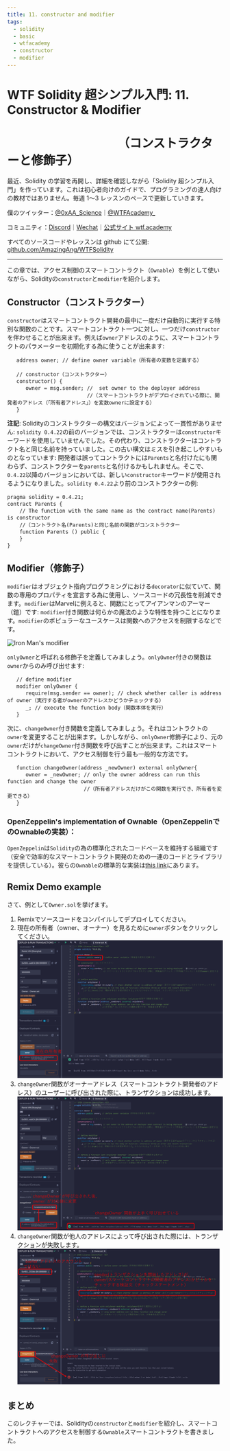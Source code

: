 ```yaml
---
title: 11. constructor and modifier
tags:
  - solidity
  - basic
  - wtfacademy
  - constructor
  - modifier
---
```


# WTF Solidity 超シンプル入門: 11. Constructor & Modifier
# <code>&nbsp;&nbsp;&nbsp;&nbsp;&nbsp;&nbsp;&nbsp;&nbsp;&nbsp;&nbsp;&nbsp;&nbsp;&nbsp;&nbsp;&nbsp;&nbsp;&nbsp;&nbsp;</code>（コンストラクターと修飾子）

最近、Solidity の学習を再開し、詳細を確認しながら「Solidity 超シンプル入門」を作っています。これは初心者向けのガイドで、プログラミングの達人向けの教材ではありません。毎週 1〜3 レッスンのペースで更新していきます。

僕のツイッター：[@0xAA_Science](https://twitter.com/0xAA_Science)｜[@WTFAcademy\_](https://twitter.com/WTFAcademy_)

コミュニティ：[Discord](https://discord.gg/5akcruXrsk)｜[Wechat](https://docs.google.com/forms/d/e/1FAIpQLSe4KGT8Sh6sJ7hedQRuIYirOoZK_85miz3dw7vA1-YjodgJ-A/viewform?usp=sf_link)｜[公式サイト wtf.academy](https://wtf.academy)

すべてのソースコードやレッスンは github にて公開: [github.com/AmazingAng/WTFSolidity](https://github.com/AmazingAng/WTFSolidity)

-----

この章では、アクセス制御のスマートコントラクト（`Ownable`）を例として使いながら、Solidityの`constructor`と`modifier`を紹介します。

## Constructor（コンストラクター）
`constructor`はスマートコントラクト開発の最中に一度だけ自動的に実行する特別な関数のことです。スマートコントラクト一つに対し、一つだけ`constructor`を伴わせることが出来ます。例えば`owner`アドレスのように、スマートコントラクトのパラメーターを初期化する為に使うことが出来ます:

```solidity
   address owner; // define owner variable（所有者の変数を定義する）

   // constructor（コンストラクター）
   constructor() {
      owner = msg.sender; //  set owner to the deployer address
                          //（スマートコントラクトがデプロイされている際に、開発者のアドレス（「所有者アドレス」）を変数ownerに設定する）
   }
```

**注記**: Solidityのコンストラクターの構文はバージョンによって一貫性がありません: `solidity 0.4.22`の前のバージョンでは、コンストラクターは`constructor`キーワードを使用していませんでした。その代わり、コンストラクターはコントラクト名と同じ名前を持っていました。この古い構文はミスを引き起こしやすいものとなっています: 開発者は誤ってコントラクトには`Parents`と名付けたにも関わらず、コンストラクターを`parents`と名付けるかもしれません。そこで、`0.4.22`以降のバージョンにおいては、新しい`constructor`キーワードが使用されるようになりました。`solidity 0.4.22`より前のコンストラクターの例:

```solidity
pragma solidity = 0.4.21;
contract Parents {
    // The function with the same name as the contract name(Parents) is constructor
    //（コントラクト名(Parents)と同じ名前の関数がコンストラクター
    function Parents () public {
    }
}
```

## Modifier（修飾子）
`modifier`はオブジェクト指向プログラミングにおける`decorator`に似ていて、関数の専用のプロパティを宣言する為に使用し、ソースコードの冗長性を削減できます。`modifier`はMarvelに例えると、関数にとってアイアンマンのアーマー（鎧）です: `modifier`付き関数は何らかの魔法のような特性を持つことになります。`modifier`のポピュラーなユースケースは関数へのアクセスを制限するなどです。

![Iron Man's modifier](https://images.mirror-media.xyz/publication-images/nVwXsOVmrYu8rqvKKPMpg.jpg?height=630&width=1200)

`onlyOwner`と呼ばれる修飾子を定義してみましょう。`onlyOwner`付きの関数は`owner`からのみ呼び出せます:
```solidity
   // define modifier
   modifier onlyOwner {
      require(msg.sender == owner); // check whether caller is address of owner（実行する者がownerのアドレスかどうかチェックする）
      _; // execute the function body（関数本体を実行）
   }
```

次に、`changeOwner`付き関数を定義してみましょう。それはコントラクトの`owner`を変更することが出来ます。しかしながら、`onlyOwner`修飾子により、元の`owner`だけが`changeOwner`付き関数を呼び出すことが出来ます。これはスマートコントラクトにおいて、アクセス制御を行う最も一般的な方法です。

```solidity
   function changeOwner(address _newOwner) external onlyOwner{
      owner = _newOwner; // only the owner address can run this function and change the owner
                         //（所有者アドレスだけがこの関数を実行でき、所有者を変更できる）
   }
```

### OpenZeppelin's implementation of Ownable（OpenZeppelinでのOwnableの実装）：
`OpenZeppelin`は`Solidity`の為の標準化されたコードベースを維持する組織です（安全で効率的なスマートコントラクト開発のための一連のコードとライブラリを提供している）。彼らの`Ownable`の標準的な実装は[this link](https://github.com/OpenZeppelin/openzeppelin-contracts/blob/master/contracts/access/Ownable.sol)にあります。

## Remix Demo example
さて、例として`Owner.sol`を挙げます。
1. Remixでソースコードをコンパイルしてデプロイしてください。
2. 現在の所有者（owner、オーナー）を見るために`owner`ボタンをクリックしてください。
    ![](img/11-2_ja.png)
3. `changeOwner`関数がオーナーアドレス（スマートコントラクト開発者のアドレス）のユーザーに呼び出された際に、トランザクションは成功します。
    ![](img/11-3_ja.png)
4. `changeOwner`関数が他人のアドレスによって呼び出された際には、トランザクションが失敗します。
    ![](img/11-4_ja.png)


## まとめ
このレクチャーでは、Solidityの`constructor`と`modifier`を紹介し、スマートコントラクトへのアクセスを制御する`Ownable`スマートコントラクトを書きました。
